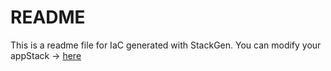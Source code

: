 # README
This is a readme file for IaC generated with StackGen.
You can modify your appStack -> [here](http://main.dev.stackgen.com/appstacks/9b9f0db9-49de-4a7f-92e5-cd2f9827f7db)
